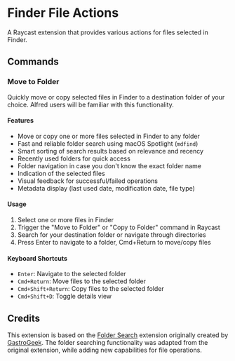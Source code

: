 # Finder File Actions

A Raycast extension that provides various actions for files selected in Finder.

## Commands

### Move to Folder

Quickly move or copy selected files in Finder to a destination folder of your choice. Alfred users will be familiar with this functionality.

#### Features

- Move or copy one or more files selected in Finder to any folder
- Fast and reliable folder search using macOS Spotlight (`mdfind`)
- Smart sorting of search results based on relevance and recency
- Recently used folders for quick access
- Folder navigation in case you don't know the exact folder name
- Indication of the selected files
- Visual feedback for successful/failed operations
- Metadata display (last used date, modification date, file type)

#### Usage

1. Select one or more files in Finder
2. Trigger the "Move to Folder" or "Copy to Folder" command in Raycast
3. Search for your destination folder or navigate through directories
4. Press Enter to navigate to a folder, Cmd+Return to move/copy files

#### Keyboard Shortcuts

- `Enter`: Navigate to the selected folder
- `Cmd+Return`: Move files to the selected folder
- `Cmd+Shift+Return`: Copy files to the selected folder
- `Cmd+Shift+D`: Toggle details view

## Credits

This extension is based on the [Folder Search](https://www.raycast.com/GastroGeek/folder-search) extension originally created by [GastroGeek](https://www.raycast.com/GastroGeek). The folder searching functionality was adapted from the original extension, while adding new capabilities for file operations.